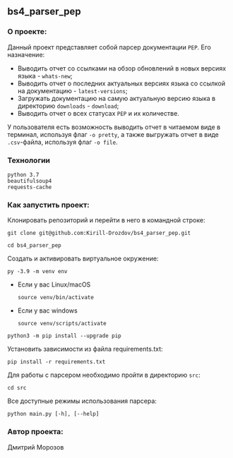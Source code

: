 ## bs4_parser_pep

### О проекте:
Данный проект представляет собой парсер документации `PEP`.
Его назначение:
* Выводить отчет со ссылками на обзор обновлений в новых версиях языка - `whats-new`;
* Выводить отчет о последних актуальных версиях языка со ссылкой на документацию - `latest-versions`;
* Загружать документацию на самую актуальную версию языка в директорию `downloads` - `download`;
* Выводить отчет о всех статусах `PEP` и их количестве.

У пользователя есть возможность выводить отчет в читаемом виде в терминал, используя флаг
`-o pretty`, а также выгружать отчет в виде `.csv`-файла, используя флаг `-o file`.

### Технологии
```
python 3.7
beautifulsoup4
requests-cache
```

### Как запустить проект:

Клонировать репозиторий и перейти в него в командной строке:

```
git clone git@github.com:Kirill-Drozdov/bs4_parser_pep.git
```

```
cd bs4_parser_pep
```

Cоздать и активировать виртуальное окружение:

```
py -3.9 -m venv env
```

* Если у вас Linux/macOS

    ```
    source venv/bin/activate
    ```

* Если у вас windows

    ```
    source venv/scripts/activate
    ```

```
python3 -m pip install --upgrade pip
```

Установить зависимости из файла requirements.txt:

```
pip install -r requirements.txt
```

Для работы с парсером необходимо пройти в директорию `src`:

```
cd src
```

Все доступные режимы использования парсера:

```
python main.py [-h], [--help]
```

### Автор проекта:

Дмитрий Морозов